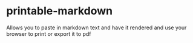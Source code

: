 # printable-markdown
Allows you to paste in markdown text and have it rendered and use your browser to print or export it to pdf
